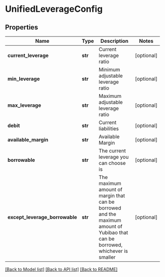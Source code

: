 # UnifiedLeverageConfig

## Properties
Name | Type | Description | Notes
------------ | ------------- | ------------- | -------------
**current_leverage** | **str** | Current leverage ratio | [optional] 
**min_leverage** | **str** | Minimum adjustable leverage ratio | [optional] 
**max_leverage** | **str** | Maximum adjustable leverage ratio | [optional] 
**debit** | **str** | Current liabilities | [optional] 
**available_margin** | **str** | Available Margin | [optional] 
**borrowable** | **str** | The current leverage you can choose is | [optional] 
**except_leverage_borrowable** | **str** | The maximum amount of margin that can be borrowed and the maximum amount of Yubibao that can be borrowed, whichever is smaller | [optional] 

[[Back to Model list]](../README.md#documentation-for-models) [[Back to API list]](../README.md#documentation-for-api-endpoints) [[Back to README]](../README.md)


